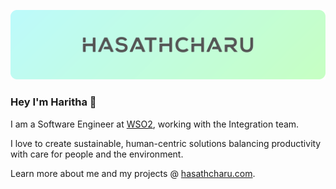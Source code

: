 <a href="https://hasathcharu.com"><img src="https://raw.githubusercontent.com/hasathcharu/hasathcharu/main/assets/cover-new.svg" /></a>

### Hey I'm Haritha 👋
<!--- <img src="https://github-readme-stats.vercel.app/api?username=hasathcharu&show_icons=true&theme=vue&hide=stars&hide_border=true&hide_title=true&hide_rank=true" align="right"/> --->

I am a Software Engineer at [WSO2](https://wso2.com), working with the Integration team.

I love to create sustainable, human-centric solutions balancing productivity with care for people and the environment.

Learn more about me and my projects @ [hasathcharu.com](https://hasathcharu.com).
